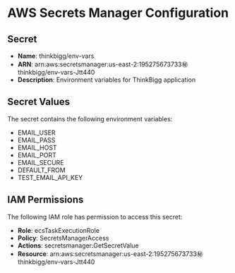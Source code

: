# AWS Secrets Manager Configuration

## Secret

- **Name**: thinkbigg/env-vars
- **ARN**: arn:aws:secretsmanager:us-east-2:195275673733:secret:thinkbigg/env-vars-Jtt440
- **Description**: Environment variables for ThinkBigg application

## Secret Values

The secret contains the following environment variables:

- EMAIL_USER
- EMAIL_PASS
- EMAIL_HOST
- EMAIL_PORT
- EMAIL_SECURE
- DEFAULT_FROM
- TEST_EMAIL_API_KEY

## IAM Permissions

The following IAM role has permission to access this secret:

- **Role**: ecsTaskExecutionRole
- **Policy**: SecretsManagerAccess
- **Actions**: secretsmanager:GetSecretValue
- **Resource**: arn:aws:secretsmanager:us-east-2:195275673733:secret:thinkbigg/env-vars-Jtt440
